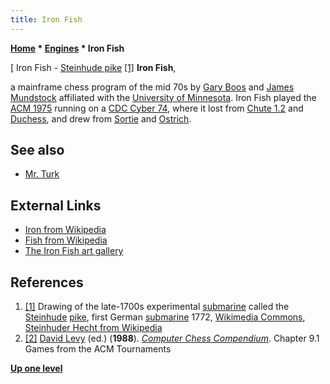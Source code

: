 ```yaml
---
title: Iron Fish
---
```

**[Home](Home "Home") \* [Engines](Engines "Engines") \* Iron Fish**



[ Iron Fish - [Steinhude pike](https://en.wikipedia.org/wiki/Steinhuder_Hecht) <a id="cite-note-1" href="#cite-ref-1">[1]</a>
**Iron Fish**,  

a mainframe chess program of the mid 70s by [Gary Boos](Gary_Boos "Gary Boos") and [James Mundstock](James_Mundstock "James Mundstock") affiliated with the [University of Minnesota](University_of_Minnesota "University of Minnesota"). Iron Fish played the [ACM 1975](ACM_1975 "ACM 1975") running on a [CDC Cyber 74](CDC_Cyber "CDC Cyber"), where it lost from [Chute 1.2](Chute "Chute") and [Duchess](Duchess "Duchess"), and drew from [Sortie](Sortie "Sortie") and [Ostrich](Ostrich "Ostrich"). 



## See also


* [Mr. Turk](Mr._Turk "Mr. Turk")


## External Links


* [Iron from Wikipedia](https://en.wikipedia.org/wiki/Iron)
* [Fish from Wikipedia](https://en.wikipedia.org/wiki/Fish)
* [The Iron Fish art gallery](https://www.ironfishart.com/)


## References


1. <a id="cite-ref-1" href="#cite-note-1">[1]</a> Drawing of the late-1700s experimental [submarine](https://en.wikipedia.org/wiki/Submarine) called the [Steinhude](https://en.wikipedia.org/wiki/Steinhuder_Meer) [pike](https://en.wikipedia.org/wiki/Northern_pike), first German [submarine](https://en.wikipedia.org/wiki/Submarine) 1772, [Wikimedia Commons](https://en.wikipedia.org/wiki/Wikimedia_Commons), [Steinhuder Hecht from Wikipedia](https://en.wikipedia.org/wiki/Steinhuder_Hecht)
2. <a id="cite-ref-2" href="#cite-note-2">[2]</a> [David Levy](David_Levy "David Levy") (ed.) (**1988**). *[Computer Chess Compendium](Computer_Chess_Compendium "Computer Chess Compendium")*. Chapter 9.1 Games from the ACM Tournaments

**[Up one level](Engines "Engines")**







 
